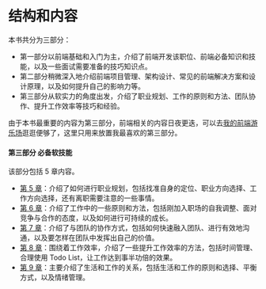 # 结构和内容

本书共分为三部分：

- 第一部分以前端基础和入门为主，介绍了前端开发该职位、前端必备知识和技能，以及一些面试需要准备的技巧知识点。
- 第二部分稍微深入地介绍前端项目管理、架构设计、常见的前端解决方案和设计原理，以及如何提升自己的影响力等。
- 第三部分从软实力的角度出发，介绍了职业规划、工作的原则和方法、团队协作、提升工作效率等技巧和经验。

由于本书最重要的内容为第三部分，前端相关的内容日夜更迭，可以去[我的前端游乐场](https://github.com/godbasin/front-end-playground)逛逛便够了，这里只用来放置我最喜欢的第三部分。

#### 第三部分 必备软技能

该部分包括 5 章内容。

- [第 5 章](./5/README.md)：介绍了如何进行职业规划，包括找准自身的定位、职业方向选择、工作方向选择，还有离职需要注意的一些事情。
- [第 6 章](./6/README.md)：介绍了工作中的一些原则和方法，包括刚加入职场的自我调整、面对竞争与合作的态度，以及如何进行可持续的成长。
- [第 7 章](./7/README.md)：介绍了与团队的协作方式，包括如何快速融入团队、进行有效地沟通，以及要怎样在团队中发挥出自己的价值。
- [第 8 章](./8/README.md)：围绕着工作效率，介绍了一些提升工作效率的方法，包括时间管理、合理使用 Todo List，让工作达到事半功倍的效果。
- [第 9 章](./9/README.md)：主要介绍了生活和工作的关系，包括生活和工作的原则和选择、平衡方式，以及情绪管理。
